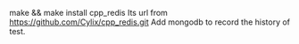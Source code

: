  make && make install  cpp_redis
 Its url from  https://github.com/Cylix/cpp_redis.git
 Add mongodb to record the history of test.
